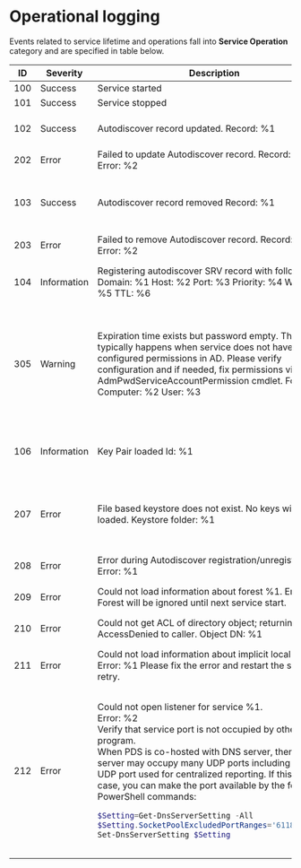 ﻿# Operational logging
Events related to service lifetime and operations fall into **Service Operation** category and are specified in table below.
<table>
<thead>
<tr>
<th width="8%">ID</th>
<th width="15%">Severity</th>
<th>Description</th>
<th>Comment</th>
</tr>
</thead>
<tbody>
<tr>
<td>100</td>
<td>Success</td>
<td>Service started</td>
<td></td>
</tr>
<tr>
<td>101</td>
<td>Success</td>
<td>Service stopped</td>
<td></td>
</tr>
<tr>
<td>102</td>
<td>Success</td>
<td>Autodiscover record updated.
Record: %1</td>
<td>Logged every time PDS successfully updates its DNS SRV record</td>
</tr>
<tr>
<td>202</td>
<td>Error</td>
<td>Failed to update Autodiscover record.
Record: %1
Error: %2</td>
<td>Logged in case that PDS fails to update its DNS SRV record</td>
</tr>
<tr>
<td>103</td>
<td>Success</td>
<td>Autodiscover record removed
Record: %1</td>
<td>Logged when PDS removes its DNS SRV record.
Only happens when SrvRecordUnregisterOnShutdown parameter is set to true</td>
</tr>
<tr>
<td>203</td>
<td>Error</td>
<td>Failed to remove Autodiscover record.
Record: %1
Error: %2</td>
<td>Logged in case that PDS fails to remove its DNS SRV record</td>
</tr>
<tr>
<td>104</td>
<td>Information</td>
<td>Registering autodiscover SRV record with following:
Domain: %1
Host: %2
Port: %3
Priority: %4
Weight: %5
TTL: %6</td>
<td>Logged before registration of DNS SRV record. Shows parameters of SRV record being registered.</td>
</tr>
<tr>
<td>305</td>
<td>Warning</td>
<td>Expiration time exists but password empty. This typically happens when service does not have properly configured permissions in AD.
Please verify configuration and if needed, fix permissions via Set-AdmPwdServiceAccountPermission cmdlet.
Forest: %1
Computer: %2
User: %3</td>
<td>Logged in case that service detects that response for local admin password retrieval contains timestamp of password expiration, but not a password itself.
This is to notify administrator of solution that PDS may not have enough permissions to read password from AD</td>
</tr>
<tr>
<td>106</td>
<td>Information</td>
<td>Key Pair loaded
Id: %1</td>
<td>Logged when PDS successfully loads key pair from keystore
<em>Note</em>: Custom implementations of keystore are expected to implement logging of this event.</td>
</tr>
<tr>
<td>207</td>
<td>Error</td>
<td>File based keystore does not exist. No keys will be loaded.
Keystore folder: %1</td>
<td>

Logged when PDS does not find keystore folder pointed to by Pds – KeyStore – path parameter (see [PDS configuration](../Configuration.md) for details)</td>
</tr>
<tr>
<td>208</td>
<td>Error</td>
<td>Error during Autodiscover registration/unregistration.
Error: %1</td>
<td>Logged when PDS encounters unexpected error during SRV record registration/deregistration</td>
</tr>
<tr>
<td>209</td>
<td>Error</td>
<td>Could not load information about forest %1.
Error: %2
Forest will be ignored until next service start.</td>
<td>Logged when PDS is not able to reach supported forest</td>
</tr>
<tr>
<td>210</td>
<td>Error</td>
<td>Could not get ACL of directory object; returning AccessDenied to caller.
Object DN: %1</td>
<td>Logged when PDS is not able to reach DC of forest where PDS is installed</td>
</tr>
<tr>
<td>211</td>
<td>Error</td>
<td>Could not load information about implicit local forest.
Error: %1
Please fix the error and restart the service to retry.</td>
<td>Logged when PDS is not able to get ACL for managed machine or Managed Domain Account</td>
</tr>
<tr>
<td>212</td>
<td>Error</td>
<td>

Could not open listener for service %1.<br/>
Error: %2<br/>
Verify that service port is not occupied by other program.<br/>
When PDS is co-hosted with DNS server, then DNS server may occupy many UDP ports including PDS UDP port used for centralized reporting. 
If this is a case, you can make the port available by the following PowerShell commands:<br/>
``` PowerShell
$Setting=Get-DnsServerSetting -All
$Setting.SocketPoolExcludedPortRanges='61184-61184'
Set-DnsServerSetting $Setting
```
</td>
<td>

Logged when PDS is not able to open listener on configured TCP or UDP port

*Notes*:
Service name can be one of following:
* **PDS**: For PDS core service that listens on 61184/tcp by default
* **CentralizedReporting**: For clientralized client reporting service that listens on 61184/udp by default

</td>
</tr>
</tbody>
</table>